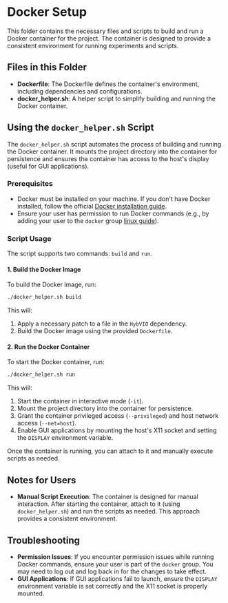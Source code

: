 # Docker Setup

This folder contains the necessary files and scripts to build and run a Docker container for the project. The container is designed to provide a consistent environment for running experiments and scripts.

## Files in this Folder

- **Dockerfile**: The Dockerfile defines the container's environment, including dependencies and configurations.
- **docker_helper.sh**: A helper script to simplify building and running the Docker container.

## Using the `docker_helper.sh` Script

The `docker_helper.sh` script automates the process of building and running the Docker container. It mounts the project directory into the container for persistence and ensures the container has access to the host's display (useful for GUI applications).

### Prerequisites

- Docker must be installed on your machine. If you don't have Docker installed, follow the official [Docker installation guide](https://docs.docker.com/get-docker/).
- Ensure your user has permission to run Docker commands (e.g., by adding your user to the `docker` group [linux guide](https://docs.docker.com/engine/install/linux-postinstall/)).

### Script Usage

The script supports two commands: `build` and `run`.

#### 1. Build the Docker Image

To build the Docker image, run:

```bash
./docker_helper.sh build
```

This will:
1. Apply a necessary patch to a file in the `HybVIO` dependency.
2. Build the Docker image using the provided `Dockerfile`.

#### 2. Run the Docker Container

To start the Docker container, run:

```bash
./docker_helper.sh run
```

This will:
1. Start the container in interactive mode (`-it`).
2. Mount the project directory into the container for persistence.
3. Grant the container privileged access (`--privileged`) and host network access (`--net=host`).
4. Enable GUI applications by mounting the host's X11 socket and setting the `DISPLAY` environment variable.

Once the container is running, you can attach to it and manually execute scripts as needed.

## Notes for Users

- **Manual Script Execution**: The container is designed for manual interaction. After starting the container, attach to it (using `docker_helper.sh`) and run the scripts as needed. This approach provides a consistent environment.

## Troubleshooting

- **Permission Issues**: If you encounter permission issues while running Docker commands, ensure your user is part of the `docker` group. You may need to log out and log back in for the changes to take effect.
- **GUI Applications**: If GUI applications fail to launch, ensure the `DISPLAY` environment variable is set correctly and the X11 socket is properly mounted.
